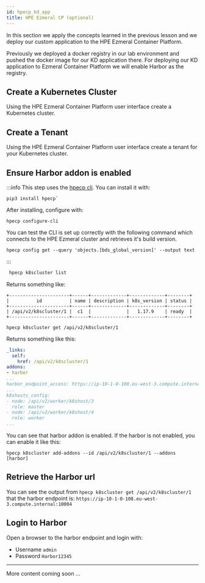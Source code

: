 ```yaml
---
id: hpecp_kd_app 
title: HPE Ezmeral CP (optional)
---
```


In this section we apply the concepts learned in the previous lesson and 
we deploy our custom application to the HPE Ezmeral Container Platform.

Previously we deployed a docker registry in our lab environment and pushed the docker image for our KD application there.
For deploying our KD application to Ezmeral Container Platform we will enable
Harbor as the registry. 

## Create a Kubernetes Cluster

Using the HPE Ezmeral Container Platform user interface create a Kubernetes cluster.

## Create a Tenant

Using the HPE Ezmeral Container Platform user interface create a tenant for your Kubernetes cluster.

## Ensure Harbor addon is enabled

:::info
This step uses the [hpecp cli](https://pypi.org/project/hpecp/).  You can install it with:

```
pip3 install hpecp`
```

After installing, configure with:

```
hpecp configure-cli
```

You can test the CLI is set up correctly with the following command which connects to the HPE Ezmeral cluster and retrieves it's build version.
```
hpecp config get --query 'objects.[bds_global_version]' --output text
```
:::

```bash
 hpecp k8scluster list
 ```
 
 Returns something like:
 
```
+----------------------+------+-------------+-------------+--------+
|          id          | name | description | k8s_version | status |
+----------------------+------+-------------+-------------+--------+
| /api/v2/k8scluster/1 |  c1  |             |   1.17.9    | ready  |
+----------------------+------+-------------+-------------+--------+
```

```
hpecp k8scluster get /api/v2/k8scluster/1
```

Returns something like this:

```yaml
_links:
  self:
    href: /api/v2/k8scluster/1
addons:
- harbor
...
harbor_endpoint_access: https://ip-10-1-0-108.eu-west-3.compute.internal:10004
...
k8shosts_config:
- node: /api/v2/worker/k8shost/3
  role: master
- node: /api/v2/worker/k8shost/4
  role: worker
...
```

You can see that harbor addon is enabled.  If the harbor is not enabled, you can enable it like this:

```
hpecp k8scluster add-addons --id /api/v2/k8scluster/1 --addons [harbor]
```

## Retrieve the Harbor url

You can see the output from `hpecp k8scluster get /api/v2/k8scluster/1` that 
the harbor endpoint is: `https://ip-10-1-0-108.eu-west-3.compute.internal:10004`

## Login to Harbor

Open a browser to the harbor endpoint and login with:

- Username `admin` 
- Password `Harbor12345`


<!---
Copy ca.crt to worker and master `/etc/pki/ca-trust/source/anchors/`
Run `update-ca-trust`
--->

---

More content coming soon ...



